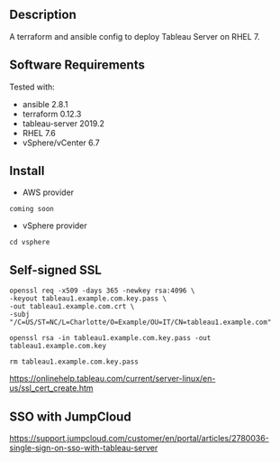 ## Description

A terraform and ansible config to deploy Tableau Server on RHEL 7.

## Software Requirements

Tested with:
* ansible 2.8.1
* terraform 0.12.3
* tableau-server 2019.2
* RHEL 7.6
* vSphere/vCenter 6.7

## Install

- AWS provider
```
coming soon
```
- vSphere provider
```
cd vsphere
```

## Self-signed SSL
```
openssl req -x509 -days 365 -newkey rsa:4096 \
-keyout tableau1.example.com.key.pass \
-out tableau1.example.com.crt \
-subj "/C=US/ST=NC/L=Charlotte/O=Example/OU=IT/CN=tableau1.example.com"

openssl rsa -in tableau1.example.com.key.pass -out tableau1.example.com.key

rm tableau1.example.com.key.pass
```
https://onlinehelp.tableau.com/current/server-linux/en-us/ssl_cert_create.htm

## SSO with JumpCloud
https://support.jumpcloud.com/customer/en/portal/articles/2780036-single-sign-on-sso-with-tableau-server
